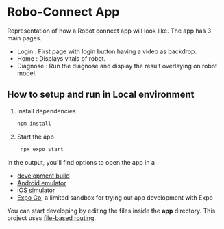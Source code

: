 # Robo-Connect App

Representation of how a Robot connect app will look like. The app has 3 main pages. 
- Login : First page with login button having a video as backdrop.
- Home : Displays vitals of robot.
- Diagnose : Run the diagnose and display the result overlaying on robot model.

## How to setup and run in Local environment

1. Install dependencies

   ```bash
   npm install
   ```

2. Start the app

   ```bash
    npx expo start
   ```

In the output, you'll find options to open the app in a

- [development build](https://docs.expo.dev/develop/development-builds/introduction/)
- [Android emulator](https://docs.expo.dev/workflow/android-studio-emulator/)
- [iOS simulator](https://docs.expo.dev/workflow/ios-simulator/)
- [Expo Go](https://expo.dev/go), a limited sandbox for trying out app development with Expo

You can start developing by editing the files inside the **app** directory. This project uses [file-based routing](https://docs.expo.dev/router/introduction).

